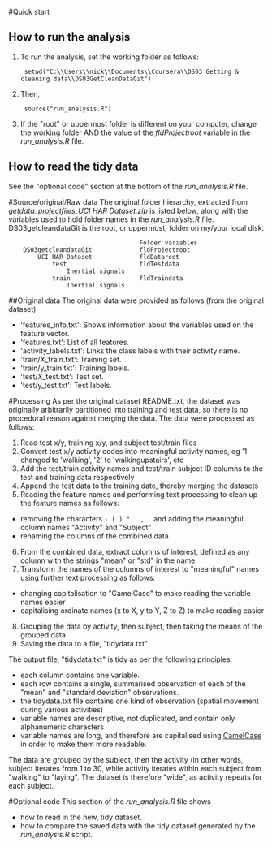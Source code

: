 #Quick start
## How to run the analysis
1. To run the analysis, set the working folder as follows:

		setwd("C:\\Users\\nick\\Documents\\Coursera\\DS03 Getting & cleaning data\\DS03GetCleanDataGit")
2. Then,

		source("run_analysis.R")

3. If the "root" or uppermost folder is different on your computer, change the working folder AND the value of the *fldProjectroot* variable in the *run_analysis.R* file.

## How to read the tidy data
See the "optional code" section at the bottom of the *run_analysis.R* file.

#Source/original/Raw data
The original folder hierarchy, extracted from *getdata_projectfiles_UCI HAR Dataset.zip* is listed below, along with the variables used to hold folder names in the *run_analysis.R* file. DS03getcleandataGit is the root, or uppermost, folder on my/your local disk.

										Folder variables
		DS03getcleandataGit				fldProjectroot
 			UCI HAR Dataset				fldDataroot
    			test					fldTestdata
	       			Inertial signals
    			train					fldTraindata
	       			Inertial signals
	   
 
##Original data 
The original data were provided as follows (from the original dataset)

- 'features_info.txt': Shows information about the variables used on the feature vector.
- 'features.txt': List of all features.
- 'activity_labels.txt': Links the class labels with their activity name.
- 'train/X_train.txt': Training set.
- 'train/y_train.txt': Training labels.
- 'test/X_test.txt': Test set.
- 'test/y_test.txt': Test labels.

#Processing
As per the original dataset README.txt, the dataset was originally arbitrarily partitioned into training and test data, so there is no procedural reason against merging the data. The data were processed as follows:

1. Read test x/y, training x/y, and subject test/train files
2. Convert test x/y activity codes into meaningful activity names, eg '1' changed to 'walking', '2' to 'walkingupstairs', etc
3. Add the test/train activity names and test/train subject ID columns to the test and training data respectively
4. Append the test data to the training date, thereby merging the datasets
5. Reading the feature names and performing text processing to clean up the feature names as follows:
* removing the characters `- ( ) "   , .` and adding the meaningful column names "Activity" and "Subject" 
* renaming the columns of the combined data
6. From the combined data, extract columns of interest, defined as any column with the strings "mean" or "std" in the name.
7. Transform the names of the columns of interest to "meaningful" names using further text processing as follows:
* changing capitalisation to "CamelCase" to make reading the variable names easier
* capitalising ordinate names (x to X, y to Y, Z to Z) to make reading easier
8. Grouping the data by activity, then subject, then taking the means of the grouped data
9. Saving the data to a file, "tidydata.txt"

The output file, "tidydata.txt" is tidy as per the following principles:
- each column contains one variable.
- each row contains a single, summarised observation of each of the "mean" and "standard deviation" observations.
- the tidydata.txt file contains one kind of observation (spatial movement during various activities)
- variable names are descriptive, not duplicated, and contain only alphanumeric characters
- variable names are long, and therefore are capitalised using [CamelCase](http://en.wikipedia.org/wiki/CamelCase "CamelCase") in order to make them more readable.
 
The data are grouped by the subject, then the activity (in other words, subject iterates from 1 to 30, while activity iterates within each subject from "walking" to "laying". The dataset is therefore "wide", as activity repeats for each subject.

#Optional code
This section of the *run_analysis.R* file shows
* how to read in the new, tidy dataset.
* how to compare the saved data with the tidy dataset generated by the *run_analysis.R* script.